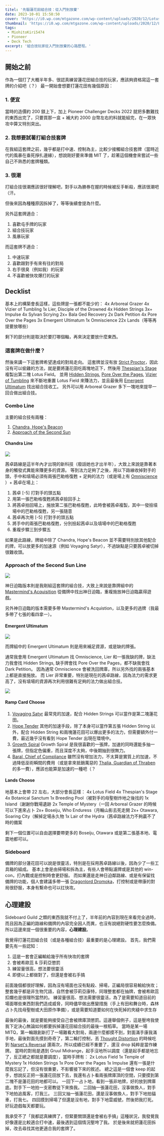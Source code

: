 ```yaml
---
titel: '先驅蓮花田組合技：從入門到放棄'
date: 2023-10-01 15:58:50
cover: 'https://i0.wp.com/mtgazone.com/wp-content/uploads/2020/12/Lotus-Field.jpg?w=930&ssl=1'
thumbnail: 'https://i0.wp.com/mtgazone.com/wp-content/uploads/2020/12/Lotus-Field.jpg?w=930&ssl=1'
tags:
 - MiohitoKiri5474
 - Pioneer
 - Deck Tech
excerpt: '組合技玩家從入門到放棄的心路歷程。'
---
```


## 開始之前

作為一個打了大概半年多、很認真練習蓮花田組合技的玩家，應該夠資格寫這一套牌的介紹吧（？）
最一開始會想要打蓮花田有幾個原因：

### 1. 便宜

當時的造價約 200 鎂上下，加上 Pioneer Challenger Decks 2022 就把多數難找的東西出完了，只要買那一盒 + 補大約 2000 台幣左右的料就能組完，在一眾快攻中算又特別突出。

### 2. 我想要試著打組合技套牌

在我組這套牌之前，幾乎都是打中速、控制為主，比較少接觸組合技套牌（當時近代的風暴在垂死掙扎邊緣），想說剛好要來準備 MIT 了，趁著這個機會來嘗試一些自己不熟悉的套牌種類。

### 3. 很潮

打組合技很潮應該很好理解吧，對手以為勝券在握的時候被反手斬殺，應該很潮吧（汗。

但後來因為種種原因拆掉了，等等後續會提為什麼。

另外這套牌適合：
1. 喜歡屯手牌的玩家
2. 組合技玩家
3. 風暴玩家

而這套牌不適合：
1. 中速玩家
3. 喜歡跟對手有來有往的對局
4. 右手很臭（例如我）的玩家
5. 不喜歡被快攻爆打的玩家

## Decklist

基本上的構築會長這樣，這些牌是一張都不能少的：
4x Arboreal Grazer
4x Vizier of Tumbling
1x Lier, Disciple of the Drowned
4x Hidden Strings
3x+ Impulse
4x Sylvan Scrying
2x+ Bala Ged Recovery
2x Dark Petition
4x Pore Over the Pages
3x Emergent Ultimatum
1x Omniscience
22x Lands（等等再提要放哪些）

剩下的部分則是取決於要打哪個軸，再來決定要放什麼東西。

### 這套牌在做什麼？

然後來講一下這套牌希望達成的對局走向。
這套牌並沒有放 [Strict Proctor](https://cards.scryfall.io/large/front/9/5/95f1e36a-6838-49de-b7dc-697cbcd1e892.jpg?1624877272)，因此沒有可以偷雞的方法，就是要將蓮花田吃兩塊地正下，然後用 [Thespian's Stage](https://cards.scryfall.io/large/front/b/6/b6f27909-e5cd-44c0-91c4-21624f692fd9.jpg?1561843043) 複製出第二塊 Lotus Field。
並用 [Hidden Strings](https://cards.scryfall.io/large/front/2/1/216e8047-6f54-49ce-bf86-27dc8fc8c8f7.jpg?1562901181), [Pore Over the Pages](https://cards.scryfall.io/large/front/b/2/b2288f7b-05b1-4a6c-8d02-42ffcadc6f0b.jpg?1576384182), [Vizier of Tumbling](https://cards.scryfall.io/large/front/a/9/a9aef509-50f0-4848-87d5-3c169453186f.jpg?1689996788) 來不斷地重置 Lotus Field 來賺法力，並且最後用 [Emergent Ultimatum](https://cards.scryfall.io/large/front/3/a/3a6a52ab-6d38-4429-9969-90064e615152.jpg?1591228007) 找出組合技收工。
另外可以用 Arboreal Grazer 多下一塊地來提早一回合做出組合技。

### Combo Line

主要的組合技有兩種：
1. [Chandra, Hope's Beacon](https://cards.scryfall.io/large/front/a/1/a146ea07-ec1c-448d-b67a-dd9f9e27c2e0.jpg?1682204090)
2. [Approach of the Second Sun](https://cards.scryfall.io/large/front/f/d/fdf59a6e-7708-45a1-884d-d12e9f7b9ed9.jpg?1543674579)

#### Chandra Line

![](https://cards.scryfall.io/large/front/a/1/a146ea07-ec1c-448d-b67a-dd9f9e27c2e0.jpg?1682204090)

茜卓路線是這半年內才出現的新科技（廢話她也才出半年），大致上來說是靠著本身的觸發式異能來賺更多的資源。
等到法力足夠了之後，用以下路線收掉對手的頭，手中和墳場必須有兩張巴勒格復甦 + 足夠的法力（或是場上有 [Omniscience](https://cards.scryfall.io/large/front/5/2/5249f9dc-d5e2-4e1f-b7da-8fcbf574f276.jpg?1692933086) ）+ 茜卓在場上：
1. 茜卓 [-5] 打對手的頭五點
2. 用第一張巴勒格復甦將茜卓撿回手上
3. 將茜卓拍回場上，施放第二張巴勒格復甦，此時會被茜卓複製，其中一發撿墳場中的巴勒格復甦，另一張隨意
4. 茜卓再次用 [-5] 打對手的頭五點
5. 將手中的兩張巴勒格復甦，分別撿起茜卓以及墳場中的巴勒格復甦
6. 重複步驟三到步驟五

如果是此路線，牌組中除了 Chandra, Hope's Beacon 並不需要特別放其他配合的牌，可以放更多的加速源（例如 Voyaging Satyr），不過缺點是只要茜卓被切掉很難收頭。

### Approach of the Second Sun Line

![](https://cards.scryfall.io/large/front/f/d/fdf59a6e-7708-45a1-884d-d12e9f7b9ed9.jpg?1543674579)

神日迫臨版本則是我剛組這套牌的組合技，大致上來說是靠牌組中的 [Mastermind's Acquisition](https://cards.scryfall.io/large/front/2/f/2f00f09b-a113-460e-ac2f-d3988a83179e.jpg?1555040258) 從備牌中找出神日迫臨，重複施放神日迫臨贏得遊戲。

另外神日迫臨的版本需要多帶 Mastermind's Acquistion，以及更多的過牌（我最多帶了七張的看四拿一）。

#### Emergent Ultimatum

![](https://cards.scryfall.io/large/front/3/a/3a6a52ab-6d38-4429-9969-90064e615152.jpg?1591228007)

而牌組中的 Emergent Ultimatum 則是用來補足資源，或是缺的牌張。

通常我會用 Emergent Ultimatum 找 Omniscience, Lier 和一張我缺的牌，缺法力我會找 Hidden Strings, 缺手牌會找 Pore Over the Pages，都不缺我會找 Dark Petition。
因為通常 Omniscience 會被洗回牌庫，所以另外找的兩張基本上都是直接施放。
而 Lier 非常重要，特別是現在的茜卓路線，因為法力的需求更高了，沒有墳場的資源再次利用很難有足夠的法力做出組合技。

![](https://cards.scryfall.io/large/front/7/8/78fb8900-d28d-4e33-96a7-66fcbc117adf.jpg?1634348984)

#### Ramp Card Choose

1. [Voyaging Satyr](https://cards.scryfall.io/large/front/1/8/180773da-dadc-414a-92c6-f4e13c753718.jpg?1576383133)
最常見的加速，配合 Hidden Strings 可以當作是第二塊蓮花田。
2. [Hope Tender](https://cards.scryfall.io/large/front/9/f/9ffb676d-54b7-4d30-9c84-ff9b48030705.jpg?1562808877)
其他的加速手段，除了本身可以當作第五張 Hidden String 以外，配合 Hidden String 和兩塊蓮花田可以爆出更多的法力，但需要額外付一費，最近幾乎沒有看到 Hope Tender 出現在環境中。
3. [Growth Spiral](https://cards.scryfall.io/large/front/7/d/7d0ae655-c64e-470d-a7ae-e06b89c77e57.jpg?1673305543)
Growth Spiral 是我很喜歡的一張牌，加速的同時還能多抽一張牌，但指定色偏重，而且深度不太夠，中後期抽到很無力。
4. [Baral, Chief of Compliance](https://cards.scryfall.io/large/front/6/0/60e16d94-1166-4050-8554-686e153a7f80.jpg?1576381454)
雖然沒有增加法力，不太算是實質上的加速，不過降低巫術瞬間的費用（或是拿來抵銷萬惡的 [Thalia, Guardian of Thraben](https://cards.scryfall.io/large/front/c/9/c9f8b8fb-1cd8-450e-a1fe-892e7a323479.jpg?1643587106) 的多一費），應該也能算是加速的一種吧（？

#### Lands Choose

地基本上會帶 22 左右，大部分會長這樣：
4x Lotus Field
4x Thespian's Stage
4x Botanical Sanctum
1x Breeding Pool（被對手的母聖樹炸地之後找的
1x Island（謝謝你戰場遺跡
2x Temple of Mystery（一回 Arboreal Grazer 的時候可以下進來占卜
2x+ Boseiju, Who Enduress（月輪山影去死走開
2x+ Otawara, Soaring City（解掉定場永久物
1x Lair of the Hydra（茜卓路線法力不夠贏不了時的備案

剩下一個位置可以自由選擇要帶更多的 Boseiju, Otawara 或是第二張基本地、電震地都可以。

### Sideboard

備牌的部分蓮花田可以說是很靈活，特別是在採用茜卓路線以後，因為少了一些工具箱的組成。
基本上會是由掃場和拆為主，有些人會帶點濾牌或是其他的 win-con，打內戰或是控制時會更舒服。
而如果還是走神日迫鄰路線、或是有保留找備牌的功能，個人會建議多帶一張 [Dragonlord Dromoka](https://cards.scryfall.io/large/front/4/2/4262e71a-b1fa-4b54-b623-34f4a7ccd500.jpg?1673148523)，打控制或是帶康的對局很舒服，本身有繫命也可以扛快攻。

## 心理建設

Sideboard Guild 之類的東西我就不付上了，半年前的內容到現在來看完全過時，而且因為正編的路線和備牌的內容完全因人而異，也沒有說絕對硬性要怎麼換備。
所以這邊來提一個很重要的內容，**心理建設**。

我覺得打蓮花田組合技（或是各種組合技）最重要的是心理建設。
首先，我們需要先有一些認知：
1. 這是一套會正編輸給幾乎所有快攻的套牌
2. 會被希歐蕊 & 莎莉亞懲罰
3. 練習量很高，想法要很靈活
4. 即便以上都做對了，但還是會被右手搞

前面幾個都很好理解，因為沒有場面也沒有點殺、掃場，正編局很容易輸給快攻；整套幾乎都是非生物咒語，自然會被莎莉亞康特，同理整套都在抽牌，會被希歐蕊扣爛也是很理所當然的。
練習量很高、想法需要很靈活，為了是需要知道目前的場面哪些東西對我們造成威脅，同時儘早做出應變措施（手上有田和舞台時，森林占卜先找母聖樹或大田原作準備），或是需要知道要如何在快死掉的夾縫中求生存

最後的最後，就是要能夠接受自己會被牌庫頂懲罰。這邊舉個例子，這是壓垮我使我下定決心無論如何都要拆掉蓮花田組合技的最後一根稻草。
當時是某一場 MITQ，第一輪跟創新打了一場難看大對局，兩邊什麼都摸不到，對面滿手康我滿手地，最後對面先摸到奇奇了，第二輪打控制，丟 [Thought Distortion](https://cards.scryfall.io/large/front/f/4/f4a9d636-6720-4d7e-8b81-12c20bce6495.jpg?1592516789) 的時候吃到 [Narset's Reversal](https://cards.scryfall.io/large/front/6/3/63754036-d51e-47bb-925b-564d9dc922ff.jpg?1557576279) 還兩次，所以成績已經不重要了，還沒 drop 純粹是當作練牌。
當時的對局是遇到 Gruul Midrange，起手沒地所以調度（還是起手都是地忘了，反正總之都就是要調度），當時手牌有：
2x Lotus Field
1x Temple of Mystery
1x Hidden Strings
1x Pore Over the Pages
1x Impulse
還有一張是什麼我忘記了，但沒有很重要，不影響接下來的敘述。
總之這是一個會 keep 的起手，想說反正把一張蓮花田放下去，我還有占卜看兩張牌庫頂的空間，只要摸到第二塊不是蓮花田的地都可以。
一回下一占卜地，看到一張非地牌，好的放到牌庫底。對手下一地拍一支密教徒下來換我。
二回抽一張蓮花田，沒事做換人，對手下地拍追風客，打我三。
三回又抽一張蓮花田，還是沒事做換人，對手下地拍貓車，打我七。
四回摸到掃場了但還是沒有地，對手下地雲威號，然後把我打死。好玩遊戲每天都要玩。

我承受不了「我都認真練牌了，但緊要關頭還是會被右手搞」這種狀況，我發覺我好像還是比較適合打中速，最後遇到這個情況壓垮了我。
於是後來就把蓮花田拆掉，改去尋找其他更適合我的套牌了。
